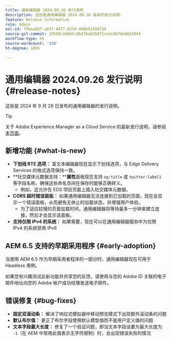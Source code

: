 ```yaml
---
title: 通用编辑器 2024.09.26 发行说明
description: 这些是通用编辑器 2024.09.26 版本的发行说明。
feature: Release Information
role: Admin
exl-id: f9baa86f-a83f-4477-8250-460b91659724
source-git-commit: 10580c1b045c86d76ab2b871ca3c0b7de6683044
workflow-type: ht
source-wordcount: '320'
ht-degree: 100%

---
```


# 通用编辑器 2024.09.26 发行说明 {#release-notes}

这些是 2024 年 9 月 26 日发布的通用编辑器的发行说明。

>[!TIP]
>
>关于 Adobe Experience Manager as a Cloud Service 的最新发行说明，请参阅[本页面](/help/release-notes/release-notes-cloud/release-notes-current.md)。

## 新增功能 {#what-is-new}

* **下划线 RTE 选项：** 富文本编辑器现在显示下划线选项，与 Edge Delivery Services 的格式选项保持一致。
* **社交媒体元数据支持：****属性**&#x200B;面板现在支持 `og:title` 或 `twitter:label1` 等字段名称，确保这些命名空间在保存时能够正确转义。
   * 例如，这允许在 EDS 项目页面上插入社交媒体元数据。
* **CORS 超时错误面板：** 如果通用编辑器无法连接到已加载的页面，现在会显示一个错误面板，从而避免无休止的加载状态，并增强用户体验。
   * 为了适应较慢的页面加载时间，通用编辑器将等待最多一分钟来建立连接，然后才会显示该面板。
* **支持仅限 IPv4 的系统：** 如果需要，现在可以在通用编辑器服务中为仅限 IPv4 的系统禁用 IPv6

## AEM 6.5 支持的早期采用程序 {#early-adoption}

当使用 AEM 6.5 作为早期采用者程序的一部分时，通用编辑器现在可用于 Headless 用例。

如果您有兴趣测试此新功能并共享您的反馈，请使用与您的 Adobe ID 关联的电子邮件地址向您的 Adobe 帐户成功经理发送电子邮件。

## 错误修复 {#bug-fixes}

* **固定双滚动条：** 解决了响应式模拟器中移动预览模式下出现额外滚动条的问题
* **默认布尔值：** 更正了布尔字段使用默认模型值而不是用户定义值的问题
* **文本字段最大长度：** 修复了一个验证问题，即当文本字段设置为最大长度为 `-1`（在 AEM 中常用此值表示无字符限制）时，会出现错误失败的情况
